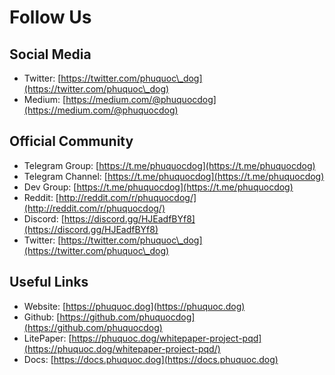 # Follow Us

## Social Media

* Twitter: [https://twitter.com/phuquoc\_dog](https://twitter.com/phuquoc\_dog)
* Medium: [https://medium.com/@phuquocdog](https://medium.com/@phuquocdog)

## Official Community

* Telegram Group: [https://t.me/phuquocdog](https://t.me/phuquocdog)
* Telegram Channel: [https://t.me/phuquocdog](https://t.me/phuquocdog)
* Dev Group: [https://t.me/phuquocdog](https://t.me/phuquocdog)
* Reddit: [http://reddit.com/r/phuquocdog/](http://reddit.com/r/phuquocdog/)
* Discord: [https://discord.gg/HJEadfBYf8](https://discord.gg/HJEadfBYf8)
* Twitter: [https://twitter.com/phuquoc\_dog](https://twitter.com/phuquoc\_dog)

## Useful Links

* Website: [https://phuquoc.dog](https://phuquoc.dog)
* Github: [https://github.com/phuquocdog](https://github.com/phuquocdog)
* LitePaper: [https://phuquoc.dog/whitepaper-project-pqd](https://phuquoc.dog/whitepaper-project-pqd/)
* Docs: [https://docs.phuquoc.dog](https://docs.phuquoc.dog)
